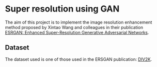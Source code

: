 # Super resolution using GAN

The aim of this project is to implement the image resolution enhancement method proposed by Xintao Wang 
and colleagues in their publication [ESRGAN: Enhanced Super-Resolution Generative Adversarial Networks](
https://doi.org/10.48550/arXiv.1809.00219).

## Dataset 
The dataset used is one of those used in the ERSGAN publication: [DIV2K](https://data.vision.ee.ethz.ch/cvl/DIV2K/).


